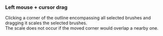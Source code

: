 ### Left mouse + cursor drag
Clicking a corner of the outline encompassing all selected brushes and dragging it scales the selected brushes.  
The scale does not occur if the moved corner would overlap a nearby one.
